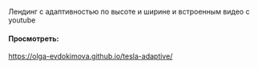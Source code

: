 Лендинг с адаптивностью по высоте и ширине и встроенным видео с youtube

#### Просмотреть:
https://olga-evdokimova.github.io/tesla-adaptive/

